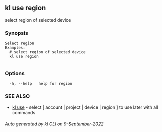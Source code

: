 ## kl use region

select region of selected device

### Synopsis

```
Select region
Examples:
  # select region of selected device
  kl use region
	
```

### Options

```
  -h, --help   help for region
```

### SEE ALSO

* [kl use](kl_use.md)  - select [ account | project | device | region ] to use later with all commands

###### Auto generated by kl CLI on 9-September-2022
